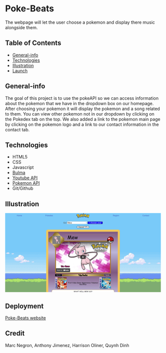 # Poke-Beats

The webpage will let the user choose a pokemon and display there music alongside them.

## Table of Contents

* [General-info](General-info)
* [Technologies](#Technologies)
* [Illustration](#Illustration)
* [Launch](#Launch)

## General-info

The goal of this project is to use the pokeAPI so we can access information about the pokemon that we have in the dropdown box on our homepage. After choosing your pokemon it will display the pokemon and a song related to them. You can view other pokemon not in our dropdown by clicking on the Pokedex tab on the top. We also added a link to the pokemon main page by clicking on the pokemon logo and a link to our contact information in the contact tab.

## Technologies

- HTML5
- CSS
- Javascript
- [Bulma](https://bulma.io/)
- [Youtube API](https://developers.google.com/youtube/v3)
- [Pokemon API](https://pokeapi.co/)
- Git/Github

## Illustration

![Alt text](./assets/images/preview.png "Webpage Preview")

## Deployment

[Poke-Beats website](https://github.com/negronmarc/Poke-Beats/settings/pages)

## Credit

Marc Negron, Anthony Jimenez, Harrison Oliner, Quynh Dinh
